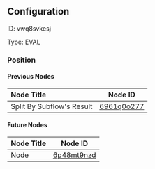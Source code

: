 # 
## Configuration
ID:  vwq8svkesj

Type: EVAL 








### Position

#### Previous Nodes
| Node Title | Node ID |
| :------------- | ------------ |
| Split By Subflow&#39;s Result | [6961q0o277](./6961q0o277.md) | 
 
 #### Future Nodes
| Node Title | Node ID |
| :------------- | ------------ |
| Node |[6p48mt9nzd](./6p48mt9nzd.md) | 